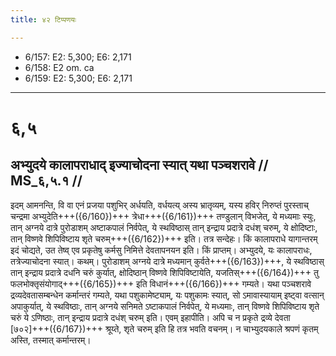 ```yaml
---
title: ४२ टिप्पणयः

---
```

- 6/157: E2: 5,300; E6: 2,171
- 6/158: E2 om. ca
- 6/159: E2: 5,300; E6: 2,171

____________________________________________


# ६,५

## अभ्युदये कालापराधाद् इज्याचोदना स्यात् यथा पञ्चशरावे // MS_६,५.१ //

इदम् आमनन्ति, वि वा एनं प्रजया पशुभिर् अर्धयति, वर्धयत्य् अस्य भ्रातृव्यम्, यस्य हविर् निरुप्तं पुरस्ताच् चन्द्रमा अभ्युदेति+++({6/160})+++ त्रेधा+++({6/161})+++ तण्डुलान् विभजेत्, ये मध्यमाः स्युः, तान् अग्नये दात्रे पुरोडाशम् अष्टाकपालं निर्वपेत्, ये स्थविष्ठास् तान् इन्द्राय प्रदात्रे दधंश् चरुम्, ये क्षोदिष्टाः, तान् विष्णवे शिपिविष्टाय शृते चरुम्+++({6/162})+++ इति। तत्र सन्देहः। किं कालापराधे यागान्तरम् इदं चोद्यते, उत तेष्व् एव प्रकृतेषु कर्मसु निमित्ते देवतापनयन इति।
किं प्राप्तम्। अभ्युदये, यः कालापराधः, तत्रेज्याचोदना स्यात्। कथम्। पुरोडाशम् अग्नये दात्रे मध्यमान् कुर्वते+++({6/163})+++, ये स्थविष्ठास् तान् इन्द्राय प्रदात्रे दधनि चरुं कुर्यात्, क्षोदिष्ठान् विष्णवे शिपिविष्टायेति, यजतिस्+++({6/164})+++ तु फलभोक्तृसंयोगाद्+++({6/165})+++ इति विधानं+++({6/166})+++ गम्यते। यथा पञ्चशरावे द्रव्यदेवतासम्बन्धेन कर्मान्तरं गम्यते, यथा पशुकामेष्ट्याम्, यः पशुकामः स्यात्, सो ऽमावास्यायाम् इष्ट्वा वत्सान् अपाकुर्यात्, ये स्थविष्ठाः, तान् अग्नये सनिमते ऽष्टाकपालं निर्वपेत्, ये मध्यमाः, तान् विष्णवे शिपिविष्टाय शृते चरुं ये ऽणिष्ठाः, तान् इन्द्राय प्रदात्रे दधंश् चरुम् इति। एवम् इहापीति। अपि च न प्रकृते द्रव्ये देवता [७०२]+++({6/167})+++ श्रूय्ते, शृते चरुम् इति हि तत्र भवति वचनम्। न चाभ्युदयकाले श्रपणं कृतम् अस्ति, तस्मात् कर्मान्तरम्।